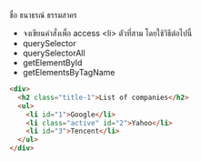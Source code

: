 ชื่อ ธนาธรณ์ ธรรมสาคร 

- จงเขียนคำสั่งเพื่อ access \<li> ตัวที่สาม โดยใช้วิธีต่อไปนี้
- querySelector
- querySelectorAll
- getElementById
- getElementsByTagName


```html
<div>
  <h2 class="title-1">List of companies</h2>
  <ul>
    <li id="1">Google</li>
    <li class="active" id="2">Yahoo</li>
    <li id="3">Tencent</li>
  </ul>
</div>

```